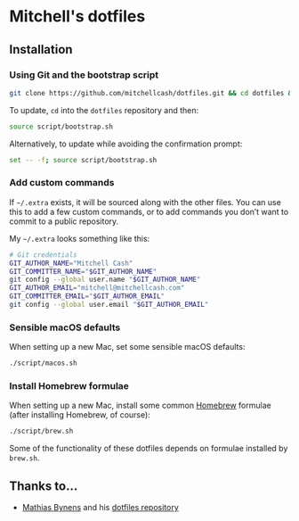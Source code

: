 # Mitchell's dotfiles

## Installation

### Using Git and the bootstrap script

```bash
git clone https://github.com/mitchellcash/dotfiles.git && cd dotfiles && source script/bootstrap.sh
```

To update, `cd` into the `dotfiles` repository and then:

```bash
source script/bootstrap.sh
```

Alternatively, to update while avoiding the confirmation prompt:

```bash
set -- -f; source script/bootstrap.sh
```

### Add custom commands

If `~/.extra` exists, it will be sourced along with the other files. You can use this to add a few custom commands, or to add commands you don’t want to commit to a public repository.

My `~/.extra` looks something like this:

```bash
# Git credentials
GIT_AUTHOR_NAME="Mitchell Cash"
GIT_COMMITTER_NAME="$GIT_AUTHOR_NAME"
git config --global user.name "$GIT_AUTHOR_NAME"
GIT_AUTHOR_EMAIL="mitchell@mitchellcash.com"
GIT_COMMITTER_EMAIL="$GIT_AUTHOR_EMAIL"
git config --global user.email "$GIT_AUTHOR_EMAIL"
```

### Sensible macOS defaults

When setting up a new Mac, set some sensible macOS defaults:

```bash
./script/macos.sh
```

### Install Homebrew formulae

When setting up a new Mac, install some common [Homebrew](http://brew.sh) formulae (after installing Homebrew, of course):

```bash
./script/brew.sh
```

Some of the functionality of these dotfiles depends on formulae installed by `brew.sh`.

## Thanks to…

* [Mathias Bynens](https://mathiasbynens.be) and his [dotfiles repository](https://github.com/mathiasbynens/dotfiles)
